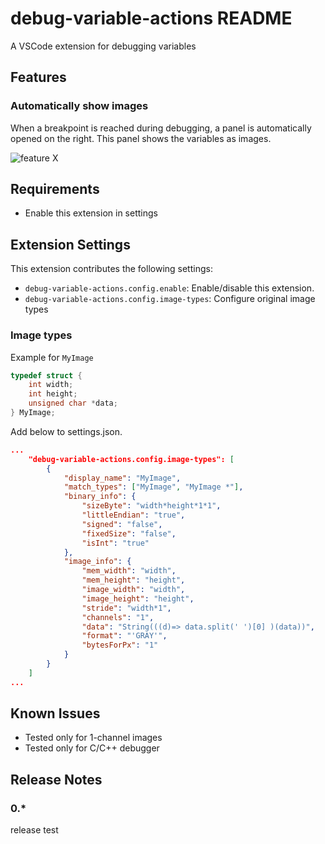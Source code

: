 # debug-variable-actions README

A VSCode extension for debugging variables

## Features

### Automatically show images

When a breakpoint is reached during debugging, a panel is automatically opened on the right. This panel shows the variables as images.

![feature X](https://i.imgur.com/LjON7en.gif)

## Requirements

-   Enable this extension in settings

## Extension Settings

This extension contributes the following settings:

-   `debug-variable-actions.config.enable`: Enable/disable this extension.
-   `debug-variable-actions.config.image-types`: Configure original image types

### Image types

Example for `MyImage`

```c
typedef struct {
    int width;
    int height;
    unsigned char *data;
} MyImage;
```

Add below to settings.json.

```json
...
    "debug-variable-actions.config.image-types": [
        {
            "display_name": "MyImage",
            "match_types": ["MyImage", "MyImage *"],
            "binary_info": {
                "sizeByte": "width*height*1*1",
                "littleEndian": "true",
                "signed": "false",
                "fixedSize": "false",
                "isInt": "true"
            },
            "image_info": {
                "mem_width": "width",
                "mem_height": "height",
                "image_width": "width",
                "image_height": "height",
                "stride": "width*1",
                "channels": "1",
                "data": "String(((d)=> data.split(' ')[0] )(data))",
                "format": "'GRAY'",
                "bytesForPx": "1"
            }
        }
    ]
...
```

## Known Issues

-   Tested only for 1-channel images
-   Tested only for C/C++ debugger

## Release Notes

### 0.\*

release test
